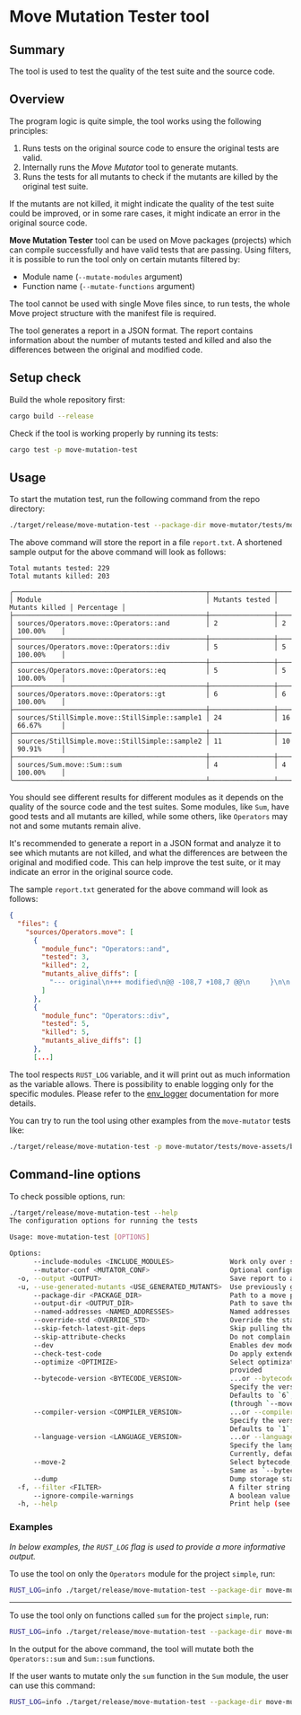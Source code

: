 # Move Mutation Tester tool

## Summary

The tool is used to test the quality of the test suite and the source code.

## Overview

The program logic is quite simple, the tool works using the following principles:
1. Runs tests on the original source code to ensure the original tests are valid.
2. Internally runs the _Move Mutator_ tool to generate mutants.
3. Runs the tests for all mutants to check if the mutants are killed by the original test suite.

If the mutants are not killed, it might indicate the quality of the test suite could be improved, or in some rare cases, it might indicate an error in the original source code.

**Move Mutation Tester** tool can be used on Move packages (projects) which can compile successfully and have valid tests that are passing.
Using filters, it is possible to run the tool only on certain mutants filtered by:
 - Module name (`--mutate-modules` argument)
 - Function name (`--mutate-functions` argument)

The tool cannot be used with single Move files since, to run tests, the whole Move project structure with the manifest file is required.

The tool generates a report in a JSON format. The report contains information
about the number of mutants tested and killed and also the differences between
the original and modified code.

## Setup check

Build the whole repository first:
```bash
cargo build --release
```

Check if the tool is working properly by running its tests:
```bash
cargo test -p move-mutation-test
```

## Usage

To start the mutation test, run the following command from the repo directory:
```bash
./target/release/move-mutation-test --package-dir move-mutator/tests/move-assets/simple -o report.txt
```
The above command will store the report in a file `report.txt`.
A shortened sample output for the above command will look as follows:
```text
Total mutants tested: 229
Total mutants killed: 203

╭────────────────────────────────────────────────┬────────────────┬────────────────┬────────────╮
│ Module                                         │ Mutants tested │ Mutants killed │ Percentage │
├────────────────────────────────────────────────┼────────────────┼────────────────┼────────────┤
│ sources/Operators.move::Operators::and         │ 2              │ 2              │ 100.00%    │
├────────────────────────────────────────────────┼────────────────┼────────────────┼────────────┤
│ sources/Operators.move::Operators::div         │ 5              │ 5              │ 100.00%    │
├────────────────────────────────────────────────┼────────────────┼────────────────┼────────────┤
│ sources/Operators.move::Operators::eq          │ 5              │ 5              │ 100.00%    │
├────────────────────────────────────────────────┼────────────────┼────────────────┼────────────┤
│ sources/Operators.move::Operators::gt          │ 6              │ 6              │ 100.00%    │
├────────────────────────────────────────────────┼────────────────┼────────────────┼────────────┤
│ sources/StillSimple.move::StillSimple::sample1 │ 24             │ 16             │ 66.67%     │
├────────────────────────────────────────────────┼────────────────┼────────────────┼────────────┤
│ sources/StillSimple.move::StillSimple::sample2 │ 11             │ 10             │ 90.91%     │
├────────────────────────────────────────────────┼────────────────┼────────────────┼────────────┤
│ sources/Sum.move::Sum::sum                     │ 4              │ 4              │ 100.00%    │
╰────────────────────────────────────────────────┴────────────────┴────────────────┴────────────╯
```

You should see different results for different modules as it depends on the
quality of the source code and the test suites. Some modules, like `Sum`, have good
tests and all mutants are killed, while some others, like `Operators`
may not and some mutants remain alive.

It's recommended to generate a report in a JSON format and analyze it to see
which mutants are not killed, and what the differences are between the original
and modified code. This can help improve the test suite, or it may indicate
an error in the original source code.

The sample `report.txt` generated for the above command will look as follows:
```json
{
  "files": {
    "sources/Operators.move": [
      {
        "module_func": "Operators::and",
        "tested": 3,
        "killed": 2,
        "mutants_alive_diffs": [
          "--- original\n+++ modified\n@@ -108,7 +108,7 @@\n     }\n\n     fun and(x: u64, y: u64): u64 {\n-        x & y\n+        y&x\n     }\n\n     // Info: we won't kill a mutant that swaps places (false-positive)\n"
        ]
      },
      {
        "module_func": "Operators::div",
        "tested": 5,
        "killed": 5,
        "mutants_alive_diffs": []
      },
      [...]
```

The tool respects `RUST_LOG` variable, and it will print out as much information as the variable allows.
There is possibility to enable logging only for the specific modules.
Please refer to the [env_logger](https://docs.rs/env_logger/latest/env_logger/) documentation for more details.

You can try to run the tool using other examples from the `move-mutator` tests like:
```bash
./target/release/move-mutation-test -p move-mutator/tests/move-assets/breakcontinue
```

## Command-line options

To check possible options, run:
```bash
./target/release/move-mutation-test --help
The configuration options for running the tests

Usage: move-mutation-test [OPTIONS]

Options:
      --include-modules <INCLUDE_MODULES>              Work only over specified modules [default: all]
      --mutator-conf <MUTATOR_CONF>                    Optional configuration file for mutator tool
  -o, --output <OUTPUT>                                Save report to a JSON file
  -u, --use-generated-mutants <USE_GENERATED_MUTANTS>  Use previously generated mutants
      --package-dir <PACKAGE_DIR>                      Path to a move package (the folder with a Move.toml file).  Defaults to current directory
      --output-dir <OUTPUT_DIR>                        Path to save the compiled move package
      --named-addresses <NAMED_ADDRESSES>              Named addresses for the move binary [default: ]
      --override-std <OVERRIDE_STD>                    Override the standard library version by mainnet/testnet/devnet [possible values: mainnet, testnet, devnet]
      --skip-fetch-latest-git-deps                     Skip pulling the latest git dependencies
      --skip-attribute-checks                          Do not complain about unknown attributes in Move code
      --dev                                            Enables dev mode, which uses all dev-addresses and dev-dependencies
      --check-test-code                                Do apply extended checks for Aptos (e.g. `#[view]` attribute) also on test code. NOTE: this behavior will become the default in the future. See <https://github.com/aptos-labs/aptos-core/issues/10335> [env: APTOS_CHECK_TEST_CODE=]
      --optimize <OPTIMIZE>                            Select optimization level.  Choices are "none", "default", or "extra". Level "extra" may spend more time on expensive optimizations in the future. Level "none" does no optimizations, possibly leading to use of too many runtime resources. Level "default" is the recommended level, and the default if not
                                                       provided
      --bytecode-version <BYTECODE_VERSION>            ...or --bytecode BYTECODE_VERSION
                                                       Specify the version of the bytecode the compiler is going to emit.
                                                       Defaults to `6`, or `7` if language version 2 is selected
                                                       (through `--move-2` or `--language_version=2`), .
      --compiler-version <COMPILER_VERSION>            ...or --compiler COMPILER_VERSION
                                                       Specify the version of the compiler.
                                                       Defaults to `1`, or `2` if `--move-2` is selected.
      --language-version <LANGUAGE_VERSION>            ...or --language LANGUAGE_VERSION
                                                       Specify the language version to be supported.
                                                       Currently, defaults to `1`, unless `--move-2` is selected.
      --move-2                                         Select bytecode, language version, and compiler to support Move 2:
                                                       Same as `--bytecode_version=7 --language_version=2.0 --compiler_version=2.0`
      --dump                                           Dump storage state on failure
  -f, --filter <FILTER>                                A filter string to determine which unit tests to run
      --ignore-compile-warnings                        A boolean value to skip warnings
  -h, --help                                           Print help (see more with '--help')
```

### Examples

_In below examples, the `RUST_LOG` flag is used to provide a more informative output._

To use the tool on only the `Operators` module for the project `simple`, run:
```bash
RUST_LOG=info ./target/release/move-mutation-test --package-dir move-mutator/tests/move-assets/simple -o report.txt --move-2 --mutate-modules Operators
```
------------------------------------------------------------------------------------------------------------
To use the tool only on functions called `sum` for the project `simple`, run:
```bash
RUST_LOG=info ./target/release/move-mutation-test --package-dir move-mutator/tests/move-assets/simple -o report.txt --move-2 --mutate-functions sum
```
In the output for the above command, the tool will mutate both the `Operators::sum` and `Sum::sum` functions.

If the user wants to mutate only the `sum` function in the `Sum` module, the user can use this command:
```bash
RUST_LOG=info ./target/release/move-mutation-test --package-dir move-mutator/tests/move-assets/simple -o report.txt --move-2 --mutate-functions sum --mutate-modules Sum
```

[aptos-core]: https://github.com/aptos-labs/aptos-core/
